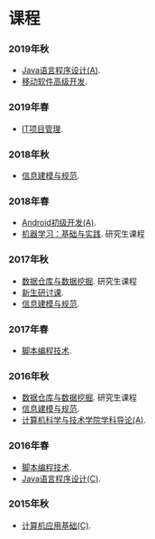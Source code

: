 # 课程

### 2019年秋
* [Java语言程序设计(A)](courses/2019Fall-JavaProgramming-cn.md). 
* [移动软件高级开发](courses/2019Fall-AdvancedMobileSoftwareDevelopment-cn.md). 

### 2019年春
* [IT项目管理](courses/2019Spring-InformationTechnologyProjectManagement-cn.md). 

### 2018年秋
* [信息建模与规范](courses/2018Fall-InformationModellingAndSpecification-cn.md). 

### 2018年春
* [Android初级开发(A)](courses/2018Spring-AndroidProgramming-cn.md). 
* [机器学习：基础与实践](courses/2018Spring-MachineLearning-cn.md). 研究生课程

### 2017年秋
* [数据仓库与数据挖掘](courses/2017Fall-DataMining-cn.md). 研究生课程
* [新生研讨课](courses/2017Fall-FreshmanSeminar-cn.md). 
* [信息建模与规范](courses/2017Fall-InformationModellingAndSpecification-cn.md). 

### 2017年春
* [脚本编程技术](courses/2017Spring-ScriptProgramming-cn.md). 

### 2016年秋
* [数据仓库与数据挖掘](courses/2016Fall-DataMining-cn.md). 研究生课程
* [信息建模与规范](courses/2016Fall-InformationModellingAndSpecification-cn.md). 
* [计算机科学与技术学院学科导论(A)](courses/2016Fall-IntroductionToSoftwareEngineering-cn.md). 

### 2016年春
* [脚本编程技术](courses/2016Spring-ScriptProgramming-cn.md). 
* [Java语言程序设计(C)](courses/2016Spring-JavaProgramming-cn.md). 

### 2015年秋
* [计算机应用基础(C)](courses/2015Fall-IntroductionToComputer-cn.md). 



